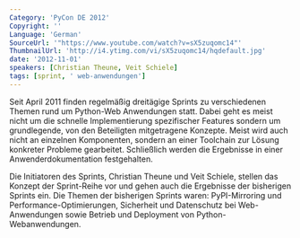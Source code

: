 ```yaml
---
Category: 'PyCon DE 2012'
Copyright: ''
Language: 'German'
SourceUrl: '"https://www.youtube.com/watch?v=sX5zuqomc14"'
ThumbnailUrl: 'http://i4.ytimg.com/vi/sX5zuqomc14/hqdefault.jpg'
date: '2012-11-01'
speakers: [Christian Theune, Veit Schiele]
tags: [sprint, ' web-anwendungen']
---
```

Seit April 2011 finden regelmäßig dreitägige Sprints zu verschiedenen Themen
rund um Python-Web Anwendungen statt. Dabei geht es meist nicht um die
schnelle Implementierung spezifischer Features sondern um grundlegende, von
den Beteiligten mitgetragene Konzepte. Meist wird auch nicht an einzelnen
Komponenten, sondern an einer Toolchain zur Lösung konkreter Probleme
gearbeitet. Schließlich werden die Ergebnisse in einer Anwenderdokumentation
festgehalten.

Die Initiatoren des Sprints, Christian Theune und Veit Schiele, stellen das
Konzept der Sprint-Reihe vor und gehen auch die Ergebnisse der bisherigen
Sprints ein. Die Themen der bisherigen Sprints waren: PyPI-Mirroring und
Performance-Optimierungen, Sicherheit und Datenschutz bei Web-Anwendungen
sowie Betrieb und Deployment von Python-Webanwendungen.

